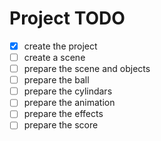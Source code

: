 # Project TODO

- [x] create the project
- [ ] create a scene
- [ ] prepare the scene and objects
- [ ] prepare the ball
- [ ] prepare the cylindars 
- [ ] prepare the animation
- [ ] prepare the effects
- [ ] prepare the score 